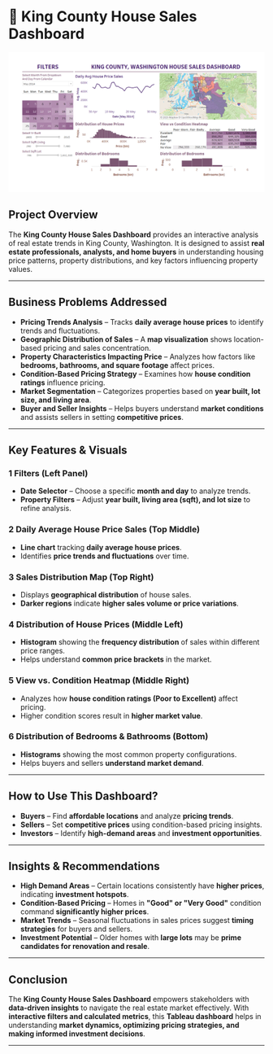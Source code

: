 # 🏡 King County House Sales Dashboard

<img src="HouseSalesDashboard.PNG" alt="King County House Sales Dashboard" width="800">

## Project Overview

The **King County House Sales Dashboard** provides an interactive analysis of real estate trends in King County, Washington. It is designed to assist **real estate professionals, analysts, and home buyers** in understanding housing price patterns, property distributions, and key factors influencing property values.

---

## Business Problems Addressed

- **Pricing Trends Analysis** – Tracks **daily average house prices** to identify trends and fluctuations.
- **Geographic Distribution of Sales** – A **map visualization** shows location-based pricing and sales concentration.
- **Property Characteristics Impacting Price** – Analyzes how factors like **bedrooms, bathrooms, and square footage** affect prices.
- **Condition-Based Pricing Strategy** – Examines how **house condition ratings** influence pricing.
- **Market Segmentation** – Categorizes properties based on **year built, lot size, and living area**.
- **Buyer and Seller Insights** – Helps buyers understand **market conditions** and assists sellers in setting **competitive prices**.

---

## Key Features & Visuals

### 1 Filters (Left Panel)

- **Date Selector** – Choose a specific **month and day** to analyze trends.
- **Property Filters** – Adjust **year built, living area (sqft), and lot size** to refine analysis.

### 2 Daily Average House Price Sales (Top Middle)

- **Line chart** tracking **daily average house prices**.
- Identifies **price trends and fluctuations** over time.

### 3 Sales Distribution Map (Top Right)

- Displays **geographical distribution** of house sales.
- **Darker regions** indicate **higher sales volume or price variations**.

### 4 Distribution of House Prices (Middle Left)

- **Histogram** showing the **frequency distribution** of sales within different price ranges.
- Helps understand **common price brackets** in the market.

### 5 View vs. Condition Heatmap (Middle Right)

- Analyzes how **house condition ratings (Poor to Excellent)** affect pricing.
- Higher condition scores result in **higher market value**.

### 6 Distribution of Bedrooms & Bathrooms (Bottom)

- **Histograms** showing the most common property configurations.
- Helps buyers and sellers **understand market demand**.

---

## How to Use This Dashboard?

- **Buyers** – Find **affordable locations** and analyze **pricing trends**.
- **Sellers** – Set **competitive prices** using condition-based pricing insights.
- **Investors** – Identify **high-demand areas** and **investment opportunities**.

---

## Insights & Recommendations

- **High Demand Areas** – Certain locations consistently have **higher prices**, indicating **investment hotspots**.
- **Condition-Based Pricing** – Homes in **"Good" or "Very Good"** condition command **significantly higher prices**.
- **Market Trends** – Seasonal fluctuations in sales prices suggest **timing strategies** for buyers and sellers.
- **Investment Potential** – Older homes with **large lots** may be **prime candidates for renovation and resale**.

---

## Conclusion

The **King County House Sales Dashboard** empowers stakeholders with **data-driven insights** to navigate the real estate market effectively. With **interactive filters and calculated metrics**, this **Tableau dashboard** helps in understanding **market dynamics, optimizing pricing strategies, and making informed investment decisions**.

---
